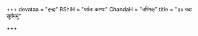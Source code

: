 +++
devataa = "इन्द्रः"
RShiH = "पर्वतः काण्वः"
ChandaH = "उष्णिक्"
title = "३० यदा सूर्यममुं"

+++
